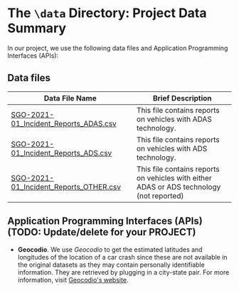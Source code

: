 # The `\data` Directory: Project Data Summary 

In our project, we use the following data files and Application Programming Interfaces (APIs):

## Data files
|Data File Name | Brief Description|
|---------------| -----------------|
|[SGO-2021-01_Incident_Reports_ADAS.csv](./SGO-2021-01_Incident_Reports_ADAS.csv) | This file contains reports on vehicles with ADAS technology.
|[SGO-2021-01_Incident_Reports_ADS.csv](./SGO-2021-01_Incident_Reports_ADS.csv) | This file contains reports on vehicles with ADS technology.
|[SGO-2021-01_Incident_Reports_OTHER.csv](./SGO-2021-01_Incident_Reports_OTHER.csv) | This file contains reports on vehicles with either ADAS or ADS technology (not reported)

## Application Programming Interfaces (APIs) (TODO: Update/delete for your PROJECT)

* **Geocodio**. We use _Geocodio_ to get the estimated latitudes and longitudes of the location of a car crash since these are not available in the original datasets as they may contain personally identifiable information. They are retrieved by plugging in a city-state pair. For more information, visit [Geocodio's website](https://www.geocod.io/).